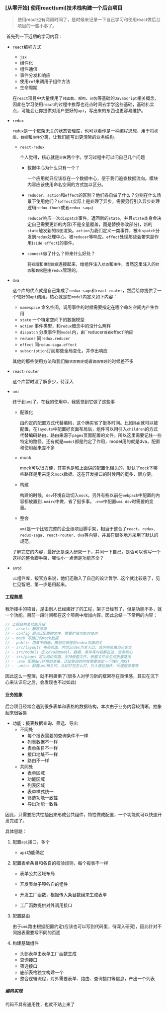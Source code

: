 ### [从零开始] 使用react(umi)技术栈构建一个后台项目

> 使用react也有两周时间了，是时候来记录一下自己学习和使用react做后台项目的一些小事了。

​	首先列一下近期的学习内容：

* `react`编程方式

  * `jsx`
  * 组件化
  * 组件通信
  * 事件分发和响应
  * 使用`ref`来调用子组件方法
  * 生命周期

  在`react`项目中大量使用了`纯函数`、`解构`、`闭包`等基础的`JavaScript`相关概念，因此在学习使用`react`的过程中推荐也花点时间去学学这些基础，基础扎实点，可能会让你提供对用户更好的`api`，写出来的东西也更容易维护。

* `redux`

  `redux`是一个框架无关的状态管理库，也可以看作是一种编程思想，用于将`视图`、`数据`和`事件`分离，让我们能写出更清晰的业务结构。

  * `react-redux`

    个人觉得，核心就是`分离`两个字。学习过程中可以问自己几个问题

    * 数据中心为什么只有一个？

      一个应用就只应该存在一个数据中心，便于我们追查数据流向。模块内容应该使用命名空间的方式加以区分。

    * `reducer`、`action`和`effect`的区别？他们各自做了什么？分别在什么场景下使用他们？(`effect`实际上是处理了异步，需要另行引入异步处理逻辑`redux-thunk`或者`redux-saga`)

      `reducer`响应一次`dispatch`事件，返回新的`state`，并且`state`本身会决定自己需要更新的内容(不是全量覆盖，而是替换修改部分)，新的`state`触发新的`视图`渲染。`action`为我们定义一类事件，被`dispatch`分发到`redux`处理中心，被`reducer`等响应。`effect`处理那些会带来副作用(`side effect`)的事件。

    * `connect`做了什么？带来什么好处？

      将`视图`和`模型数据`连接起来，给组件注入`状态`和`事件`，当然这里注入的`状态`和`数据`是由`redux`管理的。

* `dva`

  这个库的优点就是自己集成了`redux-sage`和`react-router`，然后给你提供了一个较好的`api`调用。核心就是在`model`内定义如下内容：

  * `namespace` 命名空间，调用事件的时候需要指定在哪个命名空间内产生作用
  * `state` 一个特定空间下的数据模型
  * `action` 事件类型，和`redux`概念中的没什么两样
  * `dispatch` 分发事件到`model`内，由``reducer`或者`effect`响应
  * `reducer` 同`redux.reducer`
  * `effect` 同`redux-saga.effect`
  * `subscription`订阅那些全局变化，并作出响应

  其他的那些使用方法和我们做`状态管理`或者`路由管理`的时候差不多

* `react-router`

  这个库暂时没了解多少，待深入

* `umi`

  终于到`umi`了。在我的使用中，我感觉到它做了这些事

  * 配置化

    由约定的配置方式代替编码，这个确实省了挺多时间。比如`路由`就可以被配置，在`layouts`中配置好页面布局后，组件可以用引入`children`的方式代替编码路由，路由来源于`pages`页面配置的文件。所以这里需要记住一些特定的路径。还有就是`model`都是约定了作用，model用的就是dva，配置和使用起来差不多

  * mock

    mock可以很方便，其实也是和上面讲的配置化相关的，默认了`mock`下哪些路径是用来定义`mock`数据。这在开发接口的时候用的挺多，很方便。

  * 构建

    构建的时候，`dev`环境自动切入`mock`，另外有些以前在`webpack`中配置的内容都放置到`.umirc`中做，省了挺多事。`.env`中配置`umi dev`时需要的变量。

  * 整合

    `umi`是一个比较完整的企业级项目脚手架，相当于整合了`react`、`redux`、`redux-saga`、`react-router`、`dva`等内容，并且在很多地方采用了默认的规范。

  了解完它的内容，最好还是深入研究一下，并问一下自己，是否可以也写一个这样的整合脚手架，哪怕小一点但是功能齐全？

* `antd`

  `ui`组件库，按官方来说，他们还融入了自己的设计哲学...这个就比较悬了，见仁见智吧，第一步是用起来。

#### 工程熟悉

我所接手的项目，是由别人已经建好了的工程，架子已经有了，但是功能不多，就一个功能。目前一段时间都在这个项目中增加内容。因此总结一下常用的内容：

```javascript
// 工程结构及功能介绍
// - assets 静态资源
// - config 是umi配置的文件，需要扩展功能时使用
// - mock 写接口的mock数据
// - public 用意不明确，猜测应该是和index页面相关
// - src/layouts 布局页面，内含index为主入口，其余布局由自己定义
// - src/models 定义dva的model，数据、事件等内容都在这，业务核心
// - src/pages 定义路由页面，支持嵌套文件，嵌套文件会生成嵌套路由
// - .env 配置dev环境的变量，比如联调的时候需要指定一个DEV_HOST
// - .umirc 配置umi相关的，比如打包怎么打、引入哪些插件、代理服务等等
```

因此这么一整理，就不用畏惧了(很多人对学习新的框架存在畏惧感，其实在沉下心来认识它之后，会发现也不过如此)

#### 业务抽象

后台项目经常会遇到很多表单和表格的数据结构，本次由于业务内容较清晰，抽象起来很容易

* 功能：报表数据查询、筛选、导出
  * 不同处
    * 每个报表需要的查询条件不一样
    * 列表数据不一样
    * 表单条目不一样
    * 接口地址不一样
    * 路由不一样
  * 共同处
    * 表单区域
    * 功能区域
    * 列表区域
    * 表单样式统一
    * 筛选功能一致性
    * 导出功能一致性

因此，只需要把共性抽出来形成公共组件，特性做成配置，一个功能就可以快速开发完成了。

具体思路：

1. 配置`api`接口，多个

   * `api`功能确定

2. 配置表单条目和各自的校验规则，每个报表不一样

   * 表单公共区域布局

   * 开发表单子项各自的组件
   * 开发工厂函数，根据传入条目数组来生成表单
   * 工厂函数提供对外调用接口

3. 配置路由

   由于`umi`路由根据配置约定(应该也可以写到代码里，待深入研究)，因此针对不同报表需要写不同的页面

4. 构建基础组件

   * 头部表单由表单工厂函数生成
   * 查询接口
   * 筛选接口
   * 底部表格独立构建一个
   * 整合逻辑流程，对外需要表单、路由、查询接口等信息，产出一个列表

##### 编码实现

代码不具有通用性，也就不贴上来了


